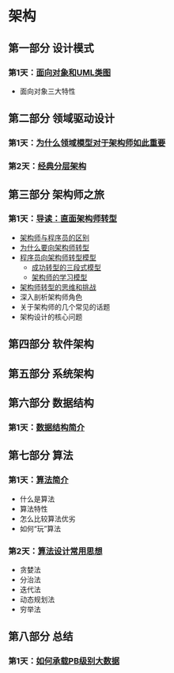 # 架构

## 第一部分 设计模式

### 第1天：[面向对象和UML类图](./1.1_面向对象和UML类图.md)

- 面向对象三大特性

## 第二部分 领域驱动设计

### 第1天：[为什么领域模型对于架构师如此重要](./2.1_为什么领域模型对于架构师如此重要.md)

### 第2天：[经典分层架构](./2.2_经典分层架构.md)

## 第三部分 架构师之旅

### 第1天：[导读：直面架构师转型](./3.1_直面架构师转型.md)

- [架构师与程序员的区别](#架构师与程序员的区别)
- [为什么要向架构师转型](#为什么要向架构师转型)
- [程序员向架构师转型模型](#程序员向架构师转型模型)
  - [成功转型的三段式模型](#成功转型的三段式模型)
  - [架构师的学习模型](#架构师的学习模型)
- [架构师转型的思维和挑战](#架构师转型的思维和挑战)
- 深入剖析架构师角色
- 关于架构师的几个常见的话题
- 架构设计的核心问题

## 第四部分 软件架构

## 第五部分 系统架构

## 第六部分 数据结构

### 第1天：[数据结构简介](./6.1_数据结构简介.md)

## 第七部分 算法

### 第1天：[算法简介](./7.1_算法简介.md)

- 什么是算法
- 算法特性
- 怎么比较算法优劣
- 如何“玩”算法

### 第2天：[算法设计常用思想](./7.2_算法设计常用思想.md)

- 贪婪法
- 分治法
- 迭代法
- 动态规划法
- 穷举法

## 第八部分 总结

### 第1天：[如何承载PB级别大数据](8.1_如何承载PB级别大数据.md)
